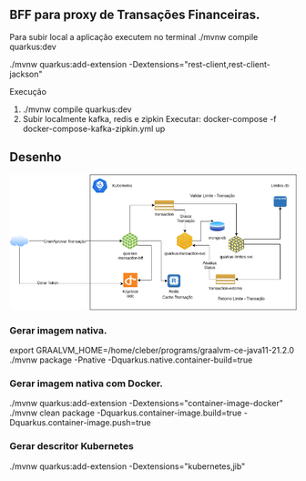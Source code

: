 ## BFF para proxy de Transações Financeiras.

Para subir local a aplicação executem no terminal ./mvnw compile quarkus:dev

./mvnw quarkus:add-extension -Dextensions="rest-client,rest-client-jackson"

Execução

1) ./mvnw compile quarkus:dev
2) Subir localmente kafka, redis e zipkin
   Executar: docker-compose -f docker-compose-kafka-zipkin.yml up

## Desenho

![alt text](Quarkus.drawio.png)

### Gerar imagem nativa.

export GRAALVM_HOME=/home/cleber/programs/graalvm-ce-java11-21.2.0
./mvnw package -Pnative -Dquarkus.native.container-build=true


### Gerar imagem nativa com Docker.

./mvnw quarkus:add-extension -Dextensions="container-image-docker"
./mvnw clean package -Dquarkus.container-image.build=true -Dquarkus.container-image.push=true



### Gerar descritor Kubernetes

./mvnw quarkus:add-extension -Dextensions="kubernetes,jib"


